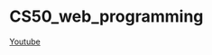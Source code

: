 # CS50_web_programming
[Youtube](https://www.youtube.com/playlist?list=PLIKggCdxaJZ5JbKu-Uftxc86fzV0OHdzJ)
